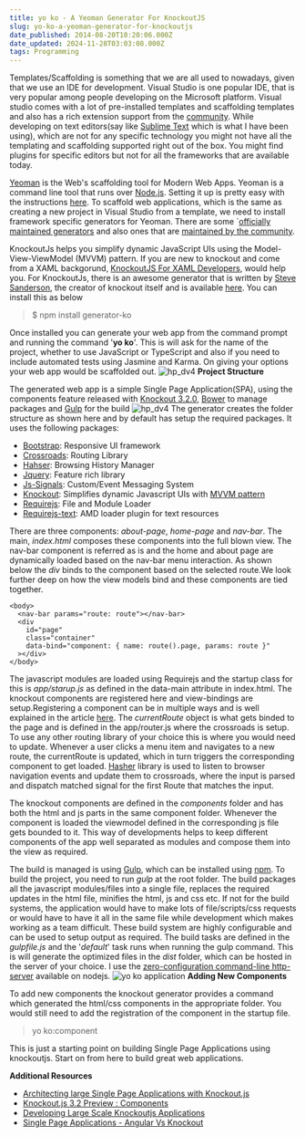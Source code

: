 ```yaml
---
title: yo ko - A Yeoman Generator For KnockoutJS
slug: yo-ko-a-yeoman-generator-for-knockoutjs
date_published: 2014-08-20T10:20:06.000Z
date_updated: 2024-11-28T03:03:08.000Z
tags: Programming
---
```


Templates/Scaffolding is something that we are all used to nowadays, given that we use an IDE for development. Visual Studio is one popular IDE, that is very popular among people developing on the Microsoft platform. Visual studio comes with a lot of pre-installed templates and scaffolding templates and also has a rich extension support from the [community](http://visualstudiogallery.msdn.microsoft.com/site/search?f%5B0%5D.Type=RootCategory&amp;f%5B0%5D.Value=templates&amp;f%5B0%5D.Text=Templates). While developing on text editors(say like [Sublime Text](http://www.sublimetext.com/) which is what I have been using), which are not for any specific technology you might not have all the templating and scaffolding supported right out of the box. You might find plugins for specific editors but not for all the frameworks that are available today.

[Yeoman](http://yeoman.io/) is the Web's scaffolding tool for Modern Web Apps. Yeoman is a command line tool that runs over [Node.js](http://nodejs.org/). Setting it up is pretty easy with the instructions [here](http://yeoman.io/learning/index.html). To scaffold web applications, which is the same as creating a new project in Visual Studio from a template, we need to install framework specific generators for Yeoman. There are some `[officially maintained generators](http://yeoman.io/generators/official.html) and also ones that are [maintained by the community](http://yeoman.io/generators/community.html).

KnockoutJs helps you simplify dynamic JavaScript UIs using the Model-View-ViewModel (MVVM) pattern. If you are new to knockout and come from a XAML backgorund, [KnockoutJS For XAML Developers](__GHOST_URL__/blog/knockoutjs-for-xaml-developers/), would help you. For KnockoutJs, there is an awesome generator that is written by [Steve Sanderson](https://twitter.com/stevensanderson), the creator of knockout itself and is available [here](https://www.npmjs.org/package/generator-ko). You can install this as below

> $ npm install generator-ko

Once installed you can generate your web app from the command prompt and running the command '**yo ko**'. This is will ask for the name of the project, whether to use JavaScript or TypeScript and also if you need to include automated tests using Jasmine and Karma. On giving your options your web app would be scaffolded out.
![hp_dv4](__GHOST_URL__/content/images/yo_ko.png)
**Project Structure**

The generated web app is a simple Single Page Application(SPA), using the components feature released with [Knockout 3.2.0](http://blog.stevensanderson.com/2014/08/18/knockout-3-2-0-released/), [Bower](http://bower.io/) to manage packages and [Gulp](http://gulpjs.com/) for the build
![hp_dv4](__GHOST_URL__/content/images/yo_ko_structure.png)
The generator creates the folder structure as shown here and by default has setup the required packages. It uses the following packages:

- [Bootstrap](http://getbootstrap.com/): Responsive UI framework
- [Crossroads](http://millermedeiros.github.io/crossroads.js/): Routing Library
- [Hahser](https://github.com/millermedeiros/hasher/): Browsing History Manager
- [Jquery](http://jquery.com/): Feature rich library
- [Js-Signals](http://millermedeiros.github.io/js-signals/): Custom/Event Messaging System
- [Knockout](__GHOST_URL__/blog/knockoutjs-for-xaml-developers/): Simplifies dynamic Javascript UIs with [MVVM pattern](__GHOST_URL__/tag/mvvm/)
- [Requirejs](http://requirejs.org/): File and Module Loader
- [Requirejs-text](https://github.com/requirejs/text): AMD loader plugin for text resources

There are three components: *about-page*, *home-page* and *nav-bar*. The main, *index.html* composes these components into the full blown view. The nav-bar component is referred as is and the home and about page are dynamically loaded based on the nav-bar menu interaction. As shown below the *div* binds to the component based on the selected route.We look further deep on how the view models bind and these components are tied together.

    <body>
      <nav-bar params="route: route"></nav-bar>
      <div
        id="page"
        class="container"
        data-bind="component: { name: route().page, params: route }"
      ></div>
    </body>
    

The javascript modules are loaded using Requirejs and the startup class for this is *app/starup.js* as defined in the data-main attribute in index.html. The knockout components are registered here and view-bindings are setup.Registering a component can be in multiple ways and is well explained in the article [here](http://www.knockmeout.net/2014/06/knockout-3-2-preview-components.html). The *currentRoute* object is what gets binded to the page and is defined in the app/router.js where the crossroads is setup. To use any other routing library of your choice this is where you would need to update. Whenever a user clicks a menu item and navigates to a new route, the currentRoute is updated, which in turn triggers the corresponding component to get loaded. [Hasher](https://github.com/millermedeiros/hasher/) library is used to listen to browser navigation events and update them to crossroads, where the input is parsed and dispatch matched signal for the first Route that matches the input.

The knockout components are defined in the *components* folder and has both the html and js parts in the same component folder. Whenever the component is loaded the viewmodel defined in the corresponding js file gets bounded to it. This way of developments helps to keep different components of the app well separated as modules and compose them into the view as required.

The build is managed is using [Gulp](http://gulpjs.com/), which can be installed using [npm](https://www.npmjs.org/package/gulp). To build the project, you need to run *gulp* at the root folder. The build packages all the javascript modules/files into a single file, replaces the required updates in the html file, minifies the html, js and css etc. If not for the build systems, the application would have to make lots of file/scripts/css requests or would have to have it all in the same file while development which makes working as a team difficult. These build system are highly configurable and can be used to setup output as required. The build tasks are defined in the *gulpfile.js* and the '*default*' task runs when running the gulp command. This is will generate the optimized files in the *dist* folder, which can be hosted in the server of your choice. I use the [zero-configuration command-line http-server](https://www.npmjs.org/package/http-server) available on nodejs.
![yo ko application](__GHOST_URL__/content/images/yo_ko_app.png)
**Adding New Components**

To add new components the knockout generator provides a command which generated the html/css components in the appropriate folder. You would still need to add the registration of the component in the startup file.

> yo ko:component <component name>

This is just a starting point on building Single Page Applications using knockoutjs. Start on from here to build great web applications.

**Additional Resources**

- [Architecting large Single Page Applications with Knockout.js](http://blog.stevensanderson.com/2014/06/11/architecting-large-single-page-applications-with-knockout-js/)
- [Knockout.js 3.2 Preview : Components](http://www.knockmeout.net/2014/06/knockout-3-2-preview-components.html)
- [Developing Large Scale Knockoutjs Applications](http://www.scottlogic.com/blog/2014/02/28/developing-large-scale-knockoutjs-applications.html)
- [Single Page Applications - Angular Vs Knockout](http://www.scottlogic.com/blog/2014/07/30/spa-angular-knockout.html)
